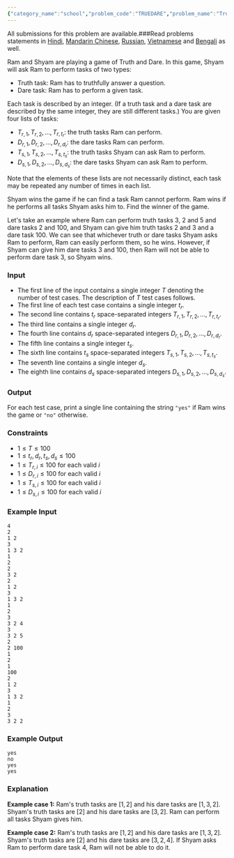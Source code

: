 ```yaml
---
{"category_name":"school","problem_code":"TRUEDARE","problem_name":"Truth and Dare","languages_supported":{"0":"C","1":"CPP14","2":"JAVA","3":"PYTH","4":"PYTH 3.6","5":"PYPY","6":"CS2","7":"PAS fpc","8":"PAS gpc","9":"RUBY","10":"PHP","11":"GO","12":"NODEJS","13":"HASK","14":"rust","15":"SCALA","16":"swift","17":"D","18":"PERL","19":"FORT","20":"WSPC","21":"ADA","22":"CAML","23":"ICK","24":"BF","25":"ASM","26":"CLPS","27":"PRLG","28":"ICON","29":"SCM qobi","30":"PIKE","31":"ST","32":"NICE","33":"LUA","34":"BASH","35":"NEM","36":"LISP sbcl","37":"LISP clisp","38":"SCM guile","39":"JS","40":"ERL","41":"TCL","42":"kotlin","43":"PERL6","44":"TEXT","45":"SCM chicken","46":"PYP3","47":"CLOJ","48":"COB","49":"FS"},"max_timelimit":1,"source_sizelimit":50000,"problem_author":"admin2","problem_tester":null,"date_added":"13-11-2018","tags":{"0":"admin2","1":"cakewalk","2":"cook100","3":"data","4":"sets","5":"taran_1407"},"editorial_url":"https://discuss.codechef.com/problems/TRUEDARE","time":{"view_start_date":1542565802,"submit_start_date":1542565802,"visible_start_date":1542565802,"end_date":1735669800},"is_direct_submittable":false,"layout":"problem"}
---
```

<span class="solution-visible-txt">All submissions for this problem are available.</span>###Read problems statements in [Hindi](http://www.codechef.com/download/translated/CK100TST/hindi/TRUEDARE.pdf), [Mandarin Chinese](http://www.codechef.com/download/translated/CK100TST/mandarin/TRUEDARE.pdf), [Russian](http://www.codechef.com/download/translated/CK100TST/russian/TRUEDARE.pdf), [Vietnamese](http://www.codechef.com/download/translated/CK100TST/vietnamese/TRUEDARE.pdf) and [Bengali](http://www.codechef.com/download/translated/CK100TST/bengali/TRUEDARE.pdf) as well.

Ram and Shyam are playing a game of Truth and Dare. In this game, Shyam will ask Ram to perform tasks of two types:
- Truth task: Ram has to truthfully answer a question.
- Dare task: Ram has to perform a given task.

Each task is described by an integer. (If a truth task and a dare task are described by the same integer, they are still different tasks.) You are given four lists of tasks:
- $T_{r, 1}, T_{r, 2}, \dots, T_{r, t_r}$: the truth tasks Ram can perform.
- $D_{r, 1}, D_{r, 2}, \dots, D_{r, d_r}$: the dare tasks Ram can perform.
- $T_{s, 1}, T_{s, 2}, \dots, T_{s, t_s}$: the truth tasks Shyam can ask Ram to perform.
- $D_{s, 1}, D_{s, 2}, \dots, D_{s, d_s}$: the dare tasks Shyam can ask Ram to perform.

Note that the elements of these lists are not necessarily distinct, each task may be repeated any number of times in each list.

Shyam wins the game if he can find a task Ram cannot perform. Ram wins if he performs all tasks Shyam asks him to. Find the winner of the game.

Let's take an example where Ram can perform truth tasks $3$, $2$ and $5$ and dare tasks $2$ and $100$, and Shyam can give him truth tasks $2$ and $3$ and a dare task $100$. We can see that whichever truth or dare tasks Shyam asks Ram to perform, Ram can easily perform them, so he wins. However, if Shyam can give him dare tasks $3$ and $100$, then Ram will not be able to perform dare task $3$, so Shyam wins.

### Input
- The first line of the input contains a single integer $T$ denoting the number of test cases. The description of $T$ test cases follows.
- The first line of each test case contains a single integer $t_r$.
- The second line contains $t_r$ space-separated integers $T_{r, 1}, T_{r, 2}, \dots, T_{r, t_r}$.
- The third line contains a single integer $d_r$.
- The fourth line contains $d_r$ space-separated integers $D_{r, 1}, D_{r, 2}, \dots, D_{r, d_r}$.
- The fifth line contains a single integer $t_s$.
- The sixth line contains $t_s$ space-separated integers $T_{s, 1}, T_{s, 2}, \dots, T_{s, t_s}$.
- The seventh line contains a single integer $d_s$.
- The eighth line contains $d_s$ space-separated integers $D_{s, 1}, D_{s, 2}, \dots, D_{s, d_s}$.

### Output
For each test case, print a single line containing the string `"yes"` if Ram wins the game or `"no"` otherwise.

### Constraints
- $1 \le T \le 100$
- $1 \le t_r, d_r, t_s, d_s \le 100$
- $1 \le T_{r, i} \le 100$ for each valid $i$
- $1 \le D_{r, i} \le 100$ for each valid $i$
- $1 \le T_{s, i} \le 100$ for each valid $i$
- $1 \le D_{s, i} \le 100$ for each valid $i$

### Example Input
```
4
2
1 2
3
1 3 2
1
2
2
3 2
2
1 2
3
1 3 2
1
2
3
3 2 4
3
3 2 5
2
2 100
1
2
1
100
2
1 2
3
1 3 2
1
2
3
3 2 2
```

### Example Output
```
yes
no
yes
yes
```

### Explanation
**Example case 1:** Ram's truth tasks are $[1, 2]$ and his dare tasks are $[1, 3, 2]$. Shyam's truth tasks are $[2]$ and his dare tasks are $[3, 2]$. Ram can perform all tasks Shyam gives him.

**Example case 2:** Ram's truth tasks are $[1, 2]$ and his dare tasks are $[1, 3, 2]$. Shyam's truth tasks are $[2]$ and his dare tasks are $[3, 2, 4]$. If Shyam asks Ram to perform dare task $4$, Ram will not be able to do it.
